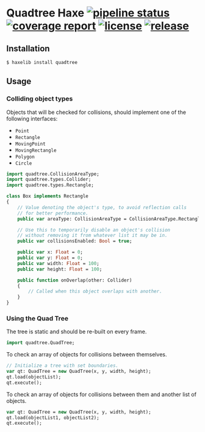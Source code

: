 Quadtree Haxe
[![pipeline status](https://gitlab.com/haath/quadtree/badges/master/pipeline.svg)](https://gitlab.com/haath/quadtree/pipelines/latest)
[![coverage report](https://gitlab.com/haath/quadtree/badges/master/coverage.svg)](https://gitlab.com/haath/quadtree/pipelines/latest)
[![license](https://img.shields.io/badge/license-MIT-blue.svg?style=flat)](https://gitlab.com/haath/quadtree/blob/master/LICENSE)
[![release](https://img.shields.io/badge/release-haxelib-informational)](https://lib.haxe.org/p/quadtree/)
====================


## Installation

```bash
$ haxelib install quadtree
```


## Usage

### Colliding object types

Objects that will be checked for collisions, should implement one of the following interfaces:

- `Point`
- `Rectangle`
- `MovingPoint`
- `MovingRectangle`
- `Polygon`
- `Circle`

```haxe
import quadtree.CollisionAreaType;
import quadtree.types.Collider;
import quadtree.types.Rectangle;

class Box implements Rectangle
{
    // Value denoting the object's type, to avoid reflection calls
    // for better performance.
    public var areaType: CollisionAreaType = CollisionAreaType.Rectangle;

    // Use this to temporarily disable an object's collision 
    // without removing it from whatever list it may be in.
    public var collisionsEnabled: Bool = true;

    public var x: Float = 0;
    public var y: Float = 0;
    public var width: Float = 100;
    public var height: Float = 100;

    public function onOverlap(other: Collider)
    {
        // Called when this object overlaps with another.
    }
}
```


### Using the Quad Tree

The tree is static and should be re-built on every frame.

```haxe
import quadtree.QuadTree;
```

To check an array of objects for collisions between themselves.

```haxe
// Initialize a tree with set boundaries.
var qt: QuadTree = new QuadTree(x, y, width, height);
qt.load(objectList);
qt.execute();
```

To check an array of objects for collisions between them and another list of objects.

```haxe
var qt: QuadTree = new QuadTree(x, y, width, height);
qt.load(objectList1, objectList2);
qt.execute();
```


